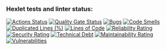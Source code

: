 ### Hexlet tests and linter status:
[![Actions Status](https://github.com/TechWizard-SS/java-project-71/actions/workflows/hexlet-check.yml/badge.svg)](https://github.com/TechWizard-SS/java-project-71/actions)
[![Quality Gate Status](https://sonarcloud.io/api/project_badges/measure?project=TechWizard-SS_java-project-71&metric=alert_status)](https://sonarcloud.io/summary/new_code?id=TechWizard-SS_java-project-71)
[![Bugs](https://sonarcloud.io/api/project_badges/measure?project=TechWizard-SS_java-project-71&metric=bugs)](https://sonarcloud.io/summary/new_code?id=TechWizard-SS_java-project-71)
[![Code Smells](https://sonarcloud.io/api/project_badges/measure?project=TechWizard-SS_java-project-71&metric=code_smells)](https://sonarcloud.io/summary/new_code?id=TechWizard-SS_java-project-71)
[![Duplicated Lines (%)](https://sonarcloud.io/api/project_badges/measure?project=TechWizard-SS_java-project-71&metric=duplicated_lines_density)](https://sonarcloud.io/summary/new_code?id=TechWizard-SS_java-project-71)
[![Lines of Code](https://sonarcloud.io/api/project_badges/measure?project=TechWizard-SS_java-project-71&metric=ncloc)](https://sonarcloud.io/summary/new_code?id=TechWizard-SS_java-project-71)
[![Reliability Rating](https://sonarcloud.io/api/project_badges/measure?project=TechWizard-SS_java-project-71&metric=reliability_rating)](https://sonarcloud.io/summary/new_code?id=TechWizard-SS_java-project-71)
[![Security Rating](https://sonarcloud.io/api/project_badges/measure?project=TechWizard-SS_java-project-71&metric=security_rating)](https://sonarcloud.io/summary/new_code?id=TechWizard-SS_java-project-71)
[![Technical Debt](https://sonarcloud.io/api/project_badges/measure?project=TechWizard-SS_java-project-71&metric=sqale_index)](https://sonarcloud.io/summary/new_code?id=TechWizard-SS_java-project-71)
[![Maintainability Rating](https://sonarcloud.io/api/project_badges/measure?project=TechWizard-SS_java-project-71&metric=sqale_rating)](https://sonarcloud.io/summary/new_code?id=TechWizard-SS_java-project-71)
[![Vulnerabilities](https://sonarcloud.io/api/project_badges/measure?project=TechWizard-SS_java-project-71&metric=vulnerabilities)](https://sonarcloud.io/summary/new_code?id=TechWizard-SS_java-project-71)
